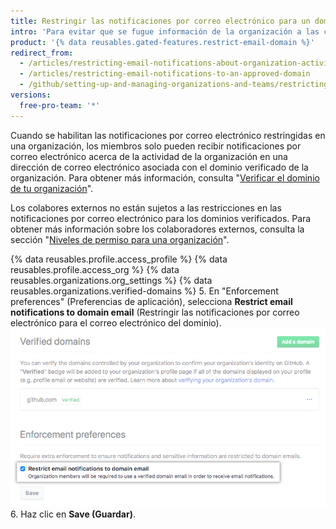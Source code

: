 ```yaml
---
title: Restringir las notificaciones por correo electrónico para un dominio aprobado
intro: 'Para evitar que se fugue información de la organización a las cuentas personales, los propietarios de la organización pueden restringir las notificaciones por correo electrónico sobre la actividad de una organización para un dominio verificado.'
product: '{% data reusables.gated-features.restrict-email-domain %}'
redirect_from:
  - /articles/restricting-email-notifications-about-organization-activity-to-an-approved-email-domain/
  - /articles/restricting-email-notifications-to-an-approved-domain
  - /github/setting-up-and-managing-organizations-and-teams/restricting-email-notifications-to-an-approved-domain
versions:
  free-pro-team: '*'
---
```

Cuando se habilitan las notificaciones por correo electrónico restringidas en una organización, los miembros solo pueden recibir notificaciones por correo electrónico acerca de la actividad de la organización en una dirección de correo electrónico asociada con el dominio verificado de la organización. Para obtener más información, consulta "[Verificar el dominio de tu organización](/articles/verifying-your-organization-s-domain)".

Los colabores externos no están sujetos a las restricciones en las notificaciones por correo electrónico para los dominios verificados. Para obtener más información sobre los colaboradores externos, consulta la sección "[Niveles de permiso para una organización](/github/setting-up-and-managing-organizations-and-teams/permission-levels-for-an-organization#outside-collaborators)".

{% data reusables.profile.access_profile %}
{% data reusables.profile.access_org %}
{% data reusables.organizations.org_settings %}
{% data reusables.organizations.verified-domains %}
5. En "Enforcement preferences" (Preferencias de aplicación), selecciona **Restrict email notifications to domain email** (Restringir las notificaciones por correo electrónico para el correo electrónico del dominio). ![Casilla para restringir las notificaciones por correo electrónico para los correos electrónicos de dominio verificado](/assets/images/help/organizations/restrict-email-notifications-to-domain.png)
6. Haz clic en **Save (Guardar)**.
